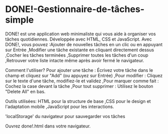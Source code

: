 # DONE!-Gestionnaire-de-tâches-simple
DONE! est une application web minimaliste qui vous aide à organiser vos tâches quotidiennes. Développée avec HTML, CSS et JavaScript.
Avec DONE!, vous pouvez
:Ajouter de nouvelles tâches en un clic ou en appuyant sur Entrée
,Modifier une tâche existante en cliquant directement dessus
,Cocher les tâches terminées
,Supprimer toutes les tâches d'un coup
,Retrouver votre liste intacte même après avoir fermé le navigateur.

Comment l'utiliser?
Pour ajouter une tâche : Écrivez votre tâche dans le champ et cliquez sur "Add" (ou appuyez sur Entrée)
,Pour modifier : Cliquez sur le texte d'une tâche, modifiez-le et validez
,Pour marquer comme fait : Cochez la case devant la tâche
,Pour tout supprimer : Utilisez le bouton "Delete All" en bas.

Outils utilisées:
HTML pour la structure de base
,CSS pour le design et l'adaptation mobile
,JavaScript pour les interactions.

'localStorage' du navigateur pour sauvegarder vos tâches

Ouvrez done!.html dans votre navigateur.

